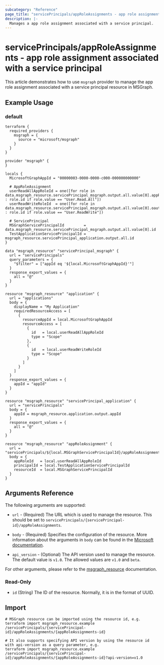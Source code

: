 ```yaml
---
subcategory: "Reference"
page_title: "servicePrincipals/appRoleAssignments - app role assignment associated with a service principal"
description: |-
  Manages a app role assignment associated with a service principal.
---
```


# servicePrincipals/appRoleAssignments - app role assignment associated with a service principal

This article demonstrates how to use `msgraph` provider to manage the app role assignment associated with a service principal resource in MSGraph.

## Example Usage

### default

```hcl
terraform {
  required_providers {
    msgraph = {
      source = "microsoft/msgraph"
    }
  }
}

provider "msgraph" {
}

locals {
  MicrosoftGraphAppId = "00000003-0000-0000-c000-000000000000"

  # AppRoleAssignment
  userReadAllAppRoleId = one([for role in data.msgraph_resource.servicePrincipal_msgraph.output.all.value[0].appRoles : role.id if role.value == "User.Read.All"])
  userReadWriteRoleId  = one([for role in data.msgraph_resource.servicePrincipal_msgraph.output.all.value[0].oauth2PermissionScopes : role.id if role.value == "User.ReadWrite"])

  # ServicePrincipal
  MSGraphServicePrincipalId         = data.msgraph_resource.servicePrincipal_msgraph.output.all.value[0].id
  TestApplicationServicePrincipalId = msgraph_resource.servicePrincipal_application.output.all.id
}

data "msgraph_resource" "servicePrincipal_msgraph" {
  url = "servicePrincipals"
  query_parameters = {
    "$filter" = ["appId eq '${local.MicrosoftGraphAppId}'"]
  }
  response_export_values = {
    all = "@"
  }
}

resource "msgraph_resource" "application" {
  url = "applications"
  body = {
    displayName = "My Application"
    requiredResourceAccess = [
      {
        resourceAppId = local.MicrosoftGraphAppId
        resourceAccess = [
          {
            id   = local.userReadAllAppRoleId
            type = "Scope"
          },
          {
            id   = local.userReadWriteRoleId
            type = "Scope"
          }
        ]
      }
    ]
  }
  response_export_values = {
    appId = "appId"
  }
}

resource "msgraph_resource" "servicePrincipal_application" {
  url = "servicePrincipals"
  body = {
    appId = msgraph_resource.application.output.appId
  }
  response_export_values = {
    all = "@"
  }
}

resource "msgraph_resource" "appRoleAssignment" {
  url = "servicePrincipals/${local.MSGraphServicePrincipalId}/appRoleAssignments"
  body = {
    appRoleId   = local.userReadAllAppRoleId
    principalId = local.TestApplicationServicePrincipalId
    resourceId  = local.MSGraphServicePrincipalId
  }
}

```



## Arguments Reference

The following arguments are supported:

* `url` - (Required) The URL which is used to manage the resource. This should be set to `servicePrincipals/{servicePrincipal-id}/appRoleAssignments`.

* `body` - (Required) Specifies the configuration of the resource. More information about the arguments in `body` can be found in the [Microsoft documentation](https://learn.microsoft.com/en-us/azure/templates/servicePrincipals/appRoleAssignments?pivots=deployment-language-terraform).

* `api_version` - (Optional) The API version used to manage the resource. The default value is `v1.0`. The allowed values are `v1.0` and `beta`.

For other arguments, please refer to the [msgraph_resource](https://registry.terraform.io/providers/Microsoft/msgraph/latest/docs/resources/resource) documentation.

### Read-Only

- `id` (String) The ID of the resource. Normally, it is in the format of UUID.

## Import

 ```shell
 # MSGraph resource can be imported using the resource id, e.g.
 terraform import msgraph_resource.example /servicePrincipals/{servicePrincipal-id}/appRoleAssignments/{appRoleAssignments-id}
 
 # It also supports specifying API version by using the resource id with api-version as a query parameter, e.g.
 terraform import msgraph_resource.example /servicePrincipals/{servicePrincipal-id}/appRoleAssignments/{appRoleAssignments-id}?api-version=v1.0
 ```
